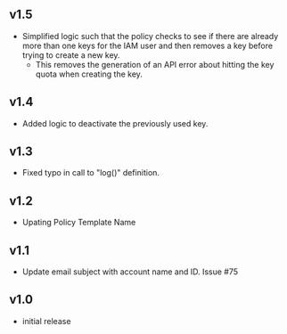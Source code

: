 v1.5
----
- Simplified logic such that the policy checks to see if there are already more than one keys for the IAM user and then removes a key before trying to create a new key.
  - This removes the generation of an API error about hitting the key quota when creating the key.
  
v1.4
----
- Added logic to deactivate the previously used key.

v1.3
----
- Fixed typo in call to "log()" definition.

v1.2
----
- Upating Policy Template Name

v1.1
----
- Update email subject with account name and ID. Issue #75

v1.0
----
- initial release
